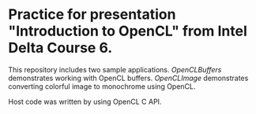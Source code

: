 # Practice for presentation "Introduction to OpenCL" from Intel Delta Course 6.

This repository includes two sample applications. *OpenCLBuffers* demonstrates working with OpenCL buffers. *OpenCLImage* demonstrates converting colorful image to monochrome using OpenCL.

Host code was written by using OpenCL C API.
